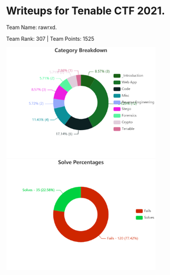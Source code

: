 # Writeups for Tenable CTF 2021. 
Team Name: rawrxd. 

Team Rank: 307   |    Team Points: 1525


![category breakdown](./blob/images/Category_Breakdown.png) ![solve percentages](./blob/images/Solve_Percentages.png)

